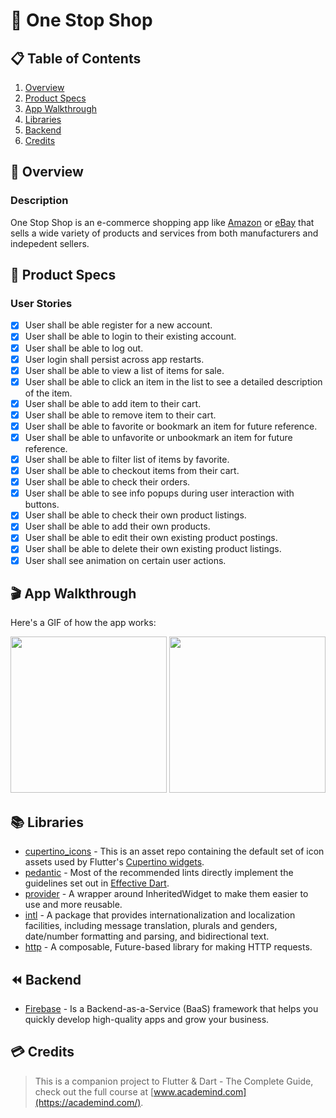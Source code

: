 # 🛒 One Stop Shop

## 📋 Table of Contents
1. [Overview](#-Overview)
2. [Product Specs](#-Product-Specs)
3. [App Walkthrough](#-App-Walkthrough)
4. [Libraries](#-Libraries)
5. [Backend](#-Backend)
6. [Credits](#-Credits)

## 👀 Overview
### Description

One Stop Shop is an e-commerce shopping app like [Amazon](https://www.amazon.com/) or [eBay](https://www.ebay.com/) that sells a wide variety of products and services from both manufacturers and indepedent sellers.

## 📕 Product Specs
### User Stories

- [x] User shall be able register for a new account.
- [x] User shall be able to login to their existing account.
- [x] User shall be able to log out.
- [x] User login shall persist across app restarts.
- [x] User shall be able to view a list of items for sale.
- [x] User shall be able to click an item in the list to see a detailed description of the item.
- [x] User shall be able to add item to their cart.
- [x] User shall be able to remove item to their cart.
- [x] User shall be able to favorite or bookmark an item for future reference.
- [x] User shall be able to unfavorite or unbookmark an item for future reference.
- [x] User shall be able to filter list of items by favorite.
- [x] User shall be able to checkout items from their cart.
- [x] User shall be able to check their orders.
- [x] User shall be able to see info popups during user interaction with buttons.
- [x] User shall be able to check their own product listings.
- [x] User shall be able to add their own products.
- [x] User shall be able to edit their own existing product postings.
- [x] User shall be able to delete their own existing product listings.
- [x] User shall see animation on certain user actions.

## 🎬 App Walkthrough

Here's a GIF of how the app works:

<img src="https://raw.githubusercontent.com/py415/app-resources/master/GIFs/flutter/ios/flutter-ios-one-stop-shop.gif" width="250" />

<img src="https://raw.githubusercontent.com/py415/app-resources/master/GIFs/flutter/android/flutter-android-one-stop-shop.gif" width="250" />

## 📚 Libraries

- [cupertino_icons](https://github.com/flutter/cupertino_icons) - This is an asset repo containing the default set of icon assets used by Flutter's [Cupertino widgets](https://github.com/flutter/flutter/tree/master/packages/flutter/lib/src/cupertino).
- [pedantic](https://github.com/dart-lang/pedantic) - Most of the recommended lints directly implement the guidelines set out in [Effective Dart](https://dart.dev/guides/language/effective-dart).
- [provider](https://github.com/rrousselGit/provider) - A wrapper around InheritedWidget to make them easier to use and more reusable.
- [intl](https://github.com/dart-lang/intl) - A package that provides internationalization and localization facilities, including message translation, plurals and genders, date/number formatting and parsing, and bidirectional text.
- [http](https://github.com/dart-lang/http) - A composable, Future-based library for making HTTP requests.

## ⏪ Backend

- [Firebase](https://firebase.google.com/) - Is a Backend-as-a-Service (BaaS) framework that helps you quickly develop high-quality apps and grow your business.

## 💳 Credits

>This is a companion project to Flutter & Dart - The Complete Guide, check out the full course at [www.academind.com](https://academind.com/).
